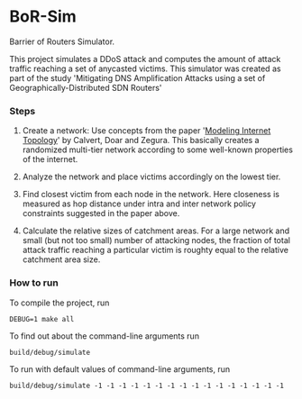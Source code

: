 # BoR-Sim

Barrier of Routers Simulator.

This project simulates a DDoS attack and computes the amount of attack traffic reaching a set of anycasted victims.
This simulator was created as part of the study
'Mitigating DNS Amplification Attacks using a set of Geographically-Distributed SDN Routers'

### Steps

1.  Create a network:
    Use concepts from the paper
    '[Modeling Internet Topology](https://www.researchgate.net/profile/Matthew_Doar/publication/3195696_Modeling_Internet_Topology/links/00b495395e3da8a00b000000.pdf)'
    by Calvert, Doar and Zegura.
    This basically creates a randomized multi-tier network according to some well-known properties of the internet.

2.  Analyze the network and place victims accordingly on the lowest tier.

3.  Find closest victim from each node in the network.
    Here closeness is measured as hop distance under intra and inter network policy constraints
    suggested in the paper above.

4.  Calculate the relative sizes of catchment areas.
    For a large network and small (but not too small) number of attacking nodes,
    the fraction of total attack traffic reaching a particular victim
    is roughty equal to the relative catchment area size.

### How to run

To compile the project, run

    DEBUG=1 make all

To find out about the command-line arguments run

    build/debug/simulate

To run with default values of command-line arguments, run

    build/debug/simulate -1 -1 -1 -1 -1 -1 -1 -1 -1 -1 -1 -1 -1 -1 -1 -1
